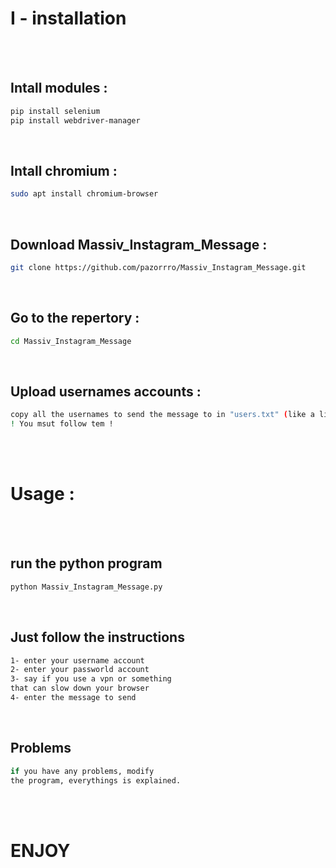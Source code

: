 # I - installation

<br><br>

## Intall modules :
```bash
pip install selenium
pip install webdriver-manager
```
<br>

## Intall chromium :
```bash
sudo apt install chromium-browser
```
<br>

## Download Massiv_Instagram_Message :
```bash
git clone https://github.com/pazorrro/Massiv_Instagram_Message.git
```
<br>

## Go to the repertory :
```bash
cd Massiv_Instagram_Message
```
<br>

## Upload usernames accounts :
```bash
copy all the usernames to send the message to in "users.txt" (like a list) .
! You msut follow tem !
```

<br><br>

# Usage :

<br><br>

## run the python program

```bash
python Massiv_Instagram_Message.py
```
<br>

## Just follow the instructions

```bash
1- enter your username account
2- enter your passworld account
3- say if you use a vpn or something
that can slow down your browser
4- enter the message to send
```

<br>

## Problems
```bash
if you have any problems, modify
the program, everythings is explained.
```

<br><br>

# ENJOY
